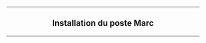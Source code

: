 ----------------------------------------------------------------------------------------------------------------------------------------
## <p align='center'> Installation du poste Marc </p>

----------------------------------------------------------------------------------------------------------------------------------------
